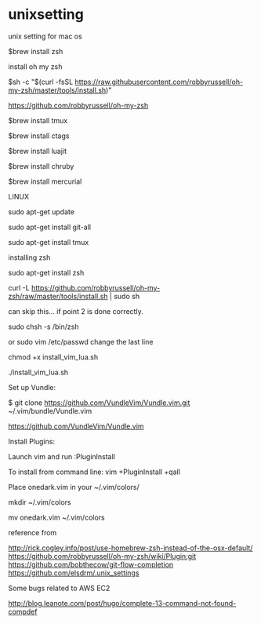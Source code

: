 # unixsetting
unix setting for mac os

$brew install zsh

install oh my zsh

$sh -c "$(curl -fsSL https://raw.githubusercontent.com/robbyrussell/oh-my-zsh/master/tools/install.sh)"

https://github.com/robbyrussell/oh-my-zsh


$brew install tmux

$brew install ctags

$brew install luajit

$brew install chruby

$brew install mercurial


LINUX

sudo apt-get update

sudo apt-get install git-all

sudo apt-get install tmux

installing zsh 

sudo apt-get install zsh

curl -L https://github.com/robbyrussell/oh-my-zsh/raw/master/tools/install.sh | sudo sh

can skip this… if point 2 is done correctly.

sudo chsh -s /bin/zsh

or 
sudo vim /etc/passwd
change the last line


chmod +x install_vim_lua.sh

./install_vim_lua.sh

Set up Vundle:

$ git clone https://github.com/VundleVim/Vundle.vim.git ~/.vim/bundle/Vundle.vim

https://github.com/VundleVim/Vundle.vim


Install Plugins:

Launch vim and run :PluginInstall

To install from command line: vim +PluginInstall +qall

Place onedark.vim in your ~/.vim/colors/

mkdir ~/.vim/colors

mv onedark.vim ~/.vim/colors

reference from

http://rick.cogley.info/post/use-homebrew-zsh-instead-of-the-osx-default/
https://github.com/robbyrussell/oh-my-zsh/wiki/Plugin:git
https://github.com/bobthecow/git-flow-completion
https://github.com/elsdrm/.unix_settings





Some bugs related to AWS EC2 

http://blog.leanote.com/post/hugo/complete-13-command-not-found-compdef
